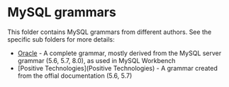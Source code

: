 # MySQL grammars

This folder contains MySQL grammars from different authors. See the specific sub folders for more details:

- [Oracle](Oracle) - A complete grammar, mostly derived from the MySQL server grammar (5.6, 5.7, 8.0), as used in MySQL Workbench
- [Positive Technologies](Positive Technologies) - A grammar created from the offial documentation (5.6, 5.7)
